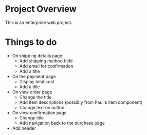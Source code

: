 # Project Overview
This is an enterprise web project.

# Things to do
- On shipping details page
  - Add shipping method field
  - Add email for confirmation
  - Add a title
- On the payment page
  - Display total cost
  - Add a title
- On view order page
  - Change the title
  - Add item descriptions (possibly from Paul's item component)
  - Change text on button
- On view confirmation page
  - Change title
  - Add navigation back to the purchase page
- Add header
